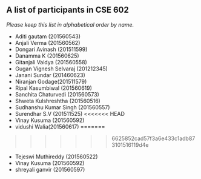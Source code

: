 A list of participants in CSE 602
---------------------------------

*Please keep this list in alphabetical order by name.*
* Aditi gautam (201560543)
* Anjali Verma (201560562)
* Dongari Avinash (201511599)
* Danamma K (201560625)
* Gitanjali Vaidya (201560558)
* Gugan Vignesh Selvaraj (201212345)
* Janani Sundar (201460623)
* Niranjan Godage(201511579)
* Ripal Kasumbiwal (201560619)
* Sanchita Chaturvedi (201560573)
* Shweta Kulshreshtha (201560516)
* Sudhanshu Kumar Singh (201560557)
* Surendhar S.V (201511525)
<<<<<<< HEAD
* Vinay Kusuma (201560592)
* vidushi Walia(201560617)
=======
>>>>>>> 6625852cad57f3a6e433c1adb873101516119d4e
* Tejeswi Muthireddy (201560522)
* Vinay Kusuma (201560592)
* shreyali ganvir (201560597)

